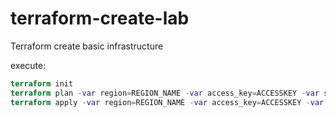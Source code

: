# terraform-create-lab
Terraform create basic infrastructure

execute:
```terraform
terraform init
terraform plan -var region=REGION_NAME -var access_key=ACCESSKEY -var secret_key=SECRETKEY
terraform apply -var region=REGION_NAME -var access_key=ACCESSKEY -var secret_key=SECRETKEY
```
